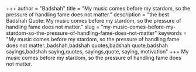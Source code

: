 +++
author = "Badshah"
title = "My music comes before my stardom, so the pressure of handling fame does not matter."
description = "the best Badshah Quote: My music comes before my stardom, so the pressure of handling fame does not matter."
slug = "my-music-comes-before-my-stardom-so-the-pressure-of-handling-fame-does-not-matter"
keywords = "My music comes before my stardom, so the pressure of handling fame does not matter.,badshah,badshah quotes,badshah quote,badshah sayings,badshah saying,quotes, sayings,quote, saying, motivation"
+++
My music comes before my stardom, so the pressure of handling fame does not matter.
